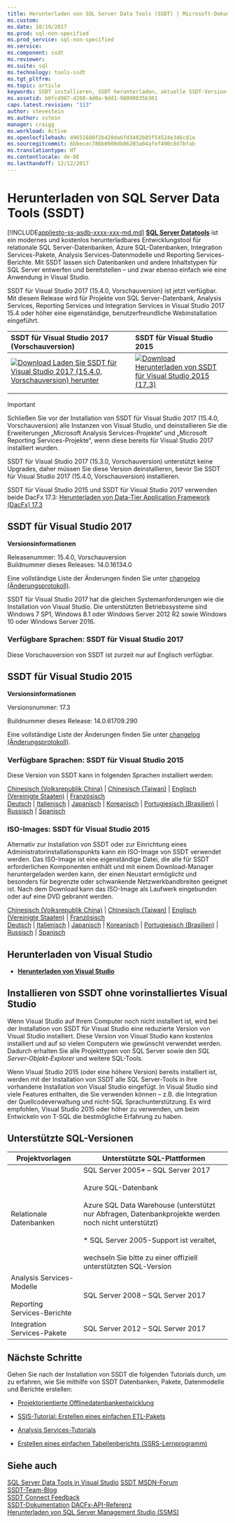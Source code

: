 ```yaml
---
title: Herunterladen von SQL Server Data Tools (SSDT) | Microsoft-Dokumentation
ms.custom: 
ms.date: 10/19/2017
ms.prod: sql-non-specified
ms.prod_service: sql-non-specified
ms.service: 
ms.component: ssdt
ms.reviewer: 
ms.suite: sql
ms.technology: tools-ssdt
ms.tgt_pltfrm: 
ms.topic: article
keywords: SSDT installieren, SSDT herunterladen, aktuelle SSDT-Version
ms.assetid: b0fc4987-d260-4d0a-9dd1-98099835b361
caps.latest.revision: "113"
author: stevestein
ms.author: sstein
manager: craigg
ms.workload: Active
ms.openlocfilehash: 49651680f2b420da6fd3402b05f54524e346cd1e
ms.sourcegitcommit: 6bbecec786b0900db86203a04afef490c8d7bfab
ms.translationtype: HT
ms.contentlocale: de-DE
ms.lasthandoff: 12/12/2017
---
```

# <a name="download-sql-server-data-tools-ssdt"></a>Herunterladen von SQL Server Data Tools (SSDT)
[!INCLUDE[appliesto-ss-asdb-xxxx-xxx-md.md](../includes/appliesto-ss-asdb-xxxx-xxx-md.md)]
**[SQL Server Datatools](https://msdn.microsoft.com/library/hh272686(v=vs.103).aspx)** ist ein modernes und kostenlos herunterladbares Entwicklungstool für relationale SQL Server-Datenbanken, Azure SQL-Datenbanken, Integration Services-Pakete, Analysis Services-Datenmodelle und Reporting Services-Berichte. Mit SSDT lassen sich Datenbanken und andere Inhaltstypen für SQL Server entwerfen und bereitstellen – und zwar ebenso einfach wie eine Anwendung in Visual Studio. 

SSDT für Visual Studio 2017 (15.4.0, Vorschauversion) ist jetzt verfügbar. Mit diesem Release wird für Projekte von SQL Server-Datenbank, Analysis Services, Reporting Services und Integration Services in Visual Studio 2017 15.4 oder höher eine eigenständige, benutzerfreundliche Webinstallation eingeführt.

| SSDT für Visual Studio 2017 (Vorschauversion) | SSDT für Visual Studio 2015 | 
|:--|:--|
|[![Download](../ssdt/media/download.png) Laden Sie SSDT für Visual Studio 2017 (15.4.0, Vorschauversion) herunter](https://go.microsoft.com/fwlink/?LinkId=860015) | [![Download](../ssdt/media/download.png) Herunterladen von SSDT für Visual Studio 2015 (17.3)](https://go.microsoft.com/fwlink/?linkid=858660)|
|||

> [!IMPORTANT]
> Schließen Sie vor der Installation von SSDT für Visual Studio 2017 (15.4.0, Vorschauversion) alle Instanzen von Visual Studio, und deinstallieren Sie die Erweiterungen „Microsoft Analysis Services-Projekte“ und „Microsoft Reporting Services-Projekte“, wenn diese bereits für Visual Studio 2017 installiert wurden. 
> 
> SSDT für Visual Studio 2017 (15.3.0, Vorschauversion) unterstützt keine Upgrades, daher müssen Sie diese Version deinstallieren, bevor Sie SSDT für Visual Studio 2017 (15.4.0, Vorschauversion) installieren. 


SSDT für Visual Studio 2015 und SSDT für Visual Studio 2017 verwenden beide DacFx 17.3: [Herunterladen von Data-Tier Application Framework (DacFx) 17.3](https://www.microsoft.com/download/details.aspx?id=56048)



## <a name="ssdt-for-visual-studio-2017"></a>SSDT für Visual Studio 2017
**Versionsinformationen**  
  
Releasenummer: 15.4.0, Vorschauversion  
Buildnummer dieses Releases: 14.0.16134.0

Eine vollständige Liste der Änderungen finden Sie unter [changelog (Änderungsprotokoll)](changelog-for-sql-server-data-tools-ssdt.md).

SSDT für Visual Studio 2017 hat die gleichen Systemanforderungen wie die Installation von Visual Studio. Die unterstützten Betriebssysteme sind Windows 7 SP1, Windows 8.1 oder Windows Server 2012 R2 sowie Windows 10 oder Windows Server 2016.  

### <a name="available-languages---ssdt-for-vs-2017"></a>Verfügbare Sprachen: SSDT für Visual Studio 2017
  
 Diese Vorschauversion von SSDT ist zurzeit nur auf Englisch verfügbar.




## <a name="ssdt-for-visual-studio-2015"></a>SSDT für Visual Studio 2015
**Versionsinformationen**  
  
Versionsnummer: 17.3

Buildnummer dieses Release: 14.0.61709.290
  
Eine vollständige Liste der Änderungen finden Sie unter [changelog (Änderungsprotokoll)](changelog-for-sql-server-data-tools-ssdt.md).

### <a name="available-languages---ssdt-for-vs-2015"></a>Verfügbare Sprachen: SSDT für Visual Studio 2015
  
Diese Version von SSDT kann in folgenden Sprachen installiert werden:  

[Chinesisch (Volksrepublik China)]( https://go.microsoft.com/fwlink/?linkid=858660&clcid=0x804) | 
[Chinesisch (Taiwan)]( https://go.microsoft.com/fwlink/?linkid=858660&clcid=0x404) | 
[Englisch (Vereinigte Staaten)]( https://go.microsoft.com/fwlink/?linkid=858660&clcid=0x409) | 
[Französisch]( https://go.microsoft.com/fwlink/?linkid=858660&clcid=0x40c)  
[Deutsch]( https://go.microsoft.com/fwlink/?linkid=858660&clcid=0x407) | 
[Italienisch]( https://go.microsoft.com/fwlink/?linkid=858660&clcid=0x410) | 
[Japanisch]( https://go.microsoft.com/fwlink/?linkid=858660&clcid=0x411) | 
[Koreanisch]( https://go.microsoft.com/fwlink/?linkid=858660&clcid=0x412) | 
[Portugiesisch (Brasilien)]( https://go.microsoft.com/fwlink/?linkid=858660&clcid=0x416) | 
[Russisch]( https://go.microsoft.com/fwlink/?linkid=858660&clcid=0x419) | 
[Spanisch]( https://go.microsoft.com/fwlink/?linkid=858660&clcid=0x40a)  

### <a name="iso-images---ssdt-for-vs-2015"></a>ISO-Images: SSDT für Visual Studio 2015

Alternativ zur Installation von SSDT oder zur Einrichtung eines Administratorinstallationspunkts kann ein ISO-Image von SSDT verwendet werden. Das ISO-Image ist eine eigenständige Datei, die alle für SSDT erforderlichen Komponenten enthält und mit einem Download-Manager heruntergeladen werden kann, der einen Neustart ermöglicht und besonders für begrenzte oder schwankende Netzwerkbandbreiten geeignet ist. Nach dem Download kann das ISO-Image als Laufwerk eingebunden oder auf eine DVD gebrannt werden.

[Chinesisch (Volksrepublik China)]( https://go.microsoft.com/fwlink/?linkid=858663&clcid=0x804) |
[Chinesisch (Taiwan)]( https://go.microsoft.com/fwlink/?linkid=858663&clcid=0x404) |
[Englisch (Vereinigte Staaten)]( https://go.microsoft.com/fwlink/?linkid=858663&clcid=0x409) |
[Französisch]( https://go.microsoft.com/fwlink/?linkid=858663&clcid=0x40c)  
[Deutsch]( https://go.microsoft.com/fwlink/?linkid=858663&clcid=0x407) |
[Italienisch]( https://go.microsoft.com/fwlink/?linkid=858663&clcid=0x410) |
[Japanisch]( https://go.microsoft.com/fwlink/?linkid=858663&clcid=0x411) |
[Koreanisch]( https://go.microsoft.com/fwlink/?linkid=858663&clcid=0x412) |
[Portugiesisch (Brasilien)]( https://go.microsoft.com/fwlink/?linkid=858663&clcid=0x416) |
[Russisch]( https://go.microsoft.com/fwlink/?linkid=858663&clcid=0x419) |
[Spanisch]( https://go.microsoft.com/fwlink/?linkid=858663&clcid=0x40a)


## <a name="download-visual-studio"></a>Herunterladen von Visual Studio

* [**Herunterladen von Visual Studio**](https://www.visualstudio.com/downloads)

## <a name="installing-ssdt-without-visual-studio-pre-installed"></a>Installieren von SSDT ohne vorinstalliertes Visual Studio

Wenn Visual Studio auf Ihrem Computer noch nicht installiert ist, wird bei der Installation von SSDT für Visual Studio eine reduzierte Version von Visual Studio installiert. Diese Version von Visual Studio kann kostenlos installiert und auf so vielen Computern wie gewünscht verwendet werden. Dadurch erhalten Sie alle Projekttypen von SQL Server sowie den *SQL Server-Objekt-Explorer* und weitere SQL-Tools.

Wenn Visual Studio 2015 (oder eine höhere Version) bereits installiert ist, werden mit der Installation von SSDT alle SQL Server-Tools in Ihre vorhandene Installation von Visual Studio eingefügt. In Visual Studio sind viele Features enthalten, die Sie verwenden können – z.B. die Integration der Quellcodeverwaltung und nicht-SQL Sprachunterstützung. Es wird empfohlen, Visual Studio 2015 oder höher zu verwenden, um beim Entwickeln von T-SQL die bestmögliche Erfahrung zu haben.


## <a name="supported-sql-versions"></a>Unterstützte SQL-Versionen
  
|Projektvorlagen|Unterstützte SQL-Plattformen|  
|-------------------|--------------------|  
Relationale Datenbanken|  SQL Server 2005* – SQL Server 2017 <br /><br />Azure SQL-Datenbank<br /><br />Azure SQL Data Warehouse (unterstützt nur Abfragen, Datenbankprojekte werden noch nicht unterstützt)<br /><br />  * SQL Server 2005-Support ist veraltet,<br /><br /> wechseln Sie bitte zu einer offiziell unterstützten SQL-Version|
  |Analysis Services-Modelle<br /><br />Reporting Services-Berichte | SQL Server 2008 – SQL Server 2017|
  |Integration Services-Pakete| SQL Server 2012 – SQL Server 2017    |
  
## <a name="next-steps"></a>Nächste Schritte  
Gehen Sie nach der Installation von SSDT die folgenden Tutorials durch, um zu erfahren, wie Sie mithilfe von SSDT Datenbanken, Pakete, Datenmodelle und Berichte erstellen:  
  
-   [Projektorientierte Offlinedatenbankentwicklung](https://msdn.microsoft.com/library/hh272702(v=vs.103).aspx)  
  
-   [SSIS-Tutorial: Erstellen eines einfachen ETL-Pakets](../integration-services/ssis-how-to-create-an-etl-package.md)  
  
-   [Analysis Services-Tutorials](../analysis-services/analysis-services-tutorials-ssas.md)  
  
-   [Erstellen eines einfachen Tabellenberichts (SSRS-Lernprogramm)](../reporting-services/create-a-basic-table-report-ssrs-tutorial.md)  
  



## <a name="see-also"></a>Siehe auch  
[SQL Server Data Tools in Visual Studio](https://msdn.microsoft.com/library/hh272686(v=vs.103).aspx)  
[SSDT MSDN-Forum](https://social.msdn.microsoft.com/Forums/sqlserver/home?forum=ssdt)  
[SSDT-Team-Blog](http://blogs.msdn.com/b/ssdt/)  
[SSDT Connect Feedback](https://connect.microsoft.com/SQLServer/Feedback)  
[SSDT-Dokumentation](https://msdn.microsoft.com/library/hh272686(v=vs.103).aspx)  
[DACFx-API-Referenz](https://msdn.microsoft.com/library/dn645454.aspx)  
[Herunterladen von SQL Server Management Studio (SSMS)](../ssms/download-sql-server-management-studio-ssms.md)  
